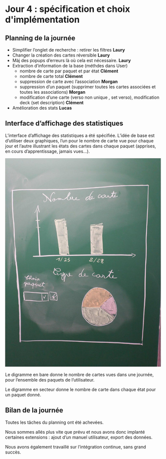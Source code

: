 # Jour 4 : spécification et choix d'implémentation

## Planning de la journée

- Simplifier l’onglet de recherche : retirer les filtres **Laury**
- Changer la création des cartes réversible **Laury**
- Màj des popups d’erreurs là où cela est nécessaire. **Laury**
- Extraction d’information de la base (méthdes dans User)
  - nombre de carte par paquet et par état **Clément**
  - nombre de carte total **Clément**
  - suppression de carte avec l’association **Morgan**
  - suppression d’un paquet (supprimer toutes les cartes associées et toutes les associations) **Morgan**
  - modification d’une carte (verso non unique , set verso), modification deck (set description) **Clément**
- Amélioration des stats **Lucas**

## Interface d’affichage des statistiques

L’interface d’affichage des statistiques a été spécifiée. L’idée de base est
d’utiliser deux graphiques, l’un pour le nombre de carte vue pour chaque jour et
l’autre illustrant les états des cartes dans chaque paquet (apprises, en cours d’apprentissage, jamais vues…).

![Spécification de l’interface des statistiques](./Specification/statistiques.jpg)

Le digramme en bare donne le nombre de cartes vues dans une journée, pour l’ensemble des paquets de l’utilisateur.

Le digramme en secteur donne le nombre de carte dans chaque état pour un paquet donné.

## Bilan de la journée

Toutes les tâches du planning ont été achevées.

Nous sommes allés plus vite que prévu et nous avons donc implanté certaines
extensions : ajout d’un manuel utilisateur, export des données.

Nous avons également travaillé sur l’intégration continue, sans grand succès.
